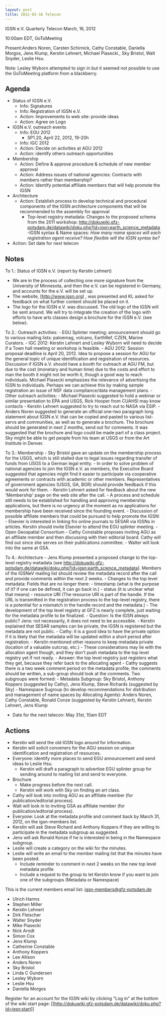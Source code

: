 ```yaml
---
layout: post
title: 2012-03-16 Telecon
---
```


IGSN e.V. Quarterly Telecon March, 16, 2012

10:00am EDT, GoToMeeting

Present:Anders Noren, Carsten Schirnick, Cathy Constable, Daniella Morgos, Jens Klump, Kerstin Lehnert, Michael Piasecki., Sky Bristol, Walt Snyder, Leslie Hsu.

Note: Lesley Wyborn attempted to sign in but it seemed not possible to use the GoToMeeting platform from a blackberry.

## Agenda ##

  - Status of IGSN e.V.
    - Info: Signatures
    - Info: Registration of IGSN e.V.
    - Action: Improvements to web site: provide ideas
    - Action: Agree on Logo
  - IGSN e.V. outreach events
    - Info: EGU 2012
      - SP1.20, April 22, 2012, 19-20h
    - Info: IGC 2012
    - Action: Decide on activities at AGU 2012
    - Action: identify others outreach opportunities
  - Membership
    - Action: Define & approve procedure & schedule of new member approval
    - Action: Address issues of national agencies: Contracts with members rather than membership?
    - Action: Identify potential affiliate members that will help promote the IGSN
  - Architecture
    - Action: Establish process to develop technical and procedural components of the IGSN architecture components that will be recommended to the assembly for approval
      - Top-level registry metadata: Changes to the proposed schema from the 2011 workshop: http://dokuwiki.gfz-potsdam.de/datawiki/doku.php?id=igsn:earth_science_metadata
      -IGSN syntax & Name spaces: _How many name spaces will each registration agent receive? How flexible will the IGSN syntax be?_
  - Action: Set date for next telecon

## Notes ##


To 1.: Status of IGSN e.V. (report by Kerstin Lehnert)
  - We are in the process of collecting one more signature from the University of Minnesota, and then the e.V. can be registered in Germany, and accounts for the e.V. will be set up.
  - The website, [http://www.igsn.org] , was presented and KL asked for feedback on what further content should be placed on it.
  - The logo for the IGSN e.V. was discussed. The old logo of the IGSN will be sent around. We will try to integrate the creation of the logo with efforts to have arts classes design a brochure for the IGSN e.V. (see below).

To 2.: Outreach activities:
    - EGU Splinter meeting: announcement should go to various mailing lists: paloemag, volcano, EarthRef, CZEN, Marine Curators.
    - IGC 2012: Kerstin Lehnert and Lesley Wyborn will need to decide if a Town hall meeting or workshop is feasible.
    - AGU 2012: Session proposal deadline is April 20, 2012. Idea to propose a session for AGU for the general topic of unique identification and registration of resources. Discussion if IGSN e.V. should have a booth for outreach at AGU FM, but due to the cost (monetary and human time) due to the costs and effort to man the booth it might not be worth it, though a good way to reach individuals. Michael Piasecki emphasizes the relevance of advertising the IGSN to individuals. Perhaps we can achieve this by making sample registration an issue of NSF data compliance/data management plans.
    - Other outreach activities:
    - Michael Piasecki suggested to hold a webinar or similar presentation to EPA and USGS, Rick Hooper from CUAHSI may know contacts
    - Kerstin Lehnert suggested to try to reach out to NASA via ESIP.
    - Anders Noren suggested to generate an official one-two paragraph long statement about IGSN e.V. that can be copied and pasted to various list-servs and communities, as well as to generate a brochure. The brochure should be generated in next 2 months, send out for comments. It was suggested that the brochure and logo could be made part of a class project. Sky might be able to get people from his team at USGS or from the Art Institute in Denver.

To 3.: Membership
    - Sky Bristol gave an update on the membership process for the USGS, which is still stalled due to legal issues regarding transfer of funds from USGS to a German legal entity.
    - In order to solve problem of national agencies to join the IGSN e.V. as members, the Executive Board suggested that agencies might find it easier to participate via cooperative agreements or contracts with academic or other members. Representatives of government agencies (USGS, GA, BGR) should provide feedback if this would work for them.
    - Kerstin Lehnert asked for feedback about the new 'Membership' page on the web site after the call.
    - A process and schedule still needs to be established for handling and approving membership applications, but there is no urgency at the moment as no applications for membership have been received since the founding event.
    - Discussion of possible affiliate members that could be pursued to help promote the IGSN:
      - Elsevier is interested in linking fro online journals to SESAR via IGSNs in articles. Kerstin should invite Elsevier to attend the EGU splinter meeting.
      - Open Geospatial Consortium
      - Cathy Constable proposes inviting AGU as an affiliate member and then discussing with their editorial board. Cathy will find out since she serves on their publications committee.
      - Walter will look into the same at GSA.

To 4.: Architecture
    - Jens Klump presented a proposed change to the top-level registry metadata (see http://dokuwiki.gfz-potsdam.de/datawiki/doku.php?id=igsn:earth_science_metadata]. Members of the IGSNeV mailing list should review the metadata record after the call and provide comments within the next 2 weeks.
    - Changes to the top level metadata: Fields that are no longer there:
      - timestamp (what is the purpose of it? if one can be defined, it can go back in.)
      - status (it is unclear what that means)
      - resource URI (The resource URI is part of the handle. If the URL is transmitted in the registration process to the top-level registry, there is a potential for a mismatch in the handle record and the metadata.)
    - The development of the top level registry at GFZ is nearly complete, just waiting for the metadata profile to be finalized.
    - Question: Is the IGSN always public? Jens: not necessarily, it does not need to be accessible.
      - Kerstin explained that SESAR samples can be private, the IGSN is registered but the metadata are not public.
      - Cathy: it is a good idea to have the private option if it is likely that the metadata will be updated within a short period after registration.
      - Kerstin mentioned other reasons to keep metadata private (location of a valuable outcrop, etc.)
      - These considerations may lie with the allocation agent though, and they don't push metadata to the top level registry yet if not ready.
      - Answer: the top level registry just registers what they get, because they refer back to the allocating agent
    - Cathy suggests there is a two week comment period on the metadata profile, the comments should be written, a sub-group should look at the comments. Two subgroups were formed:
      - Metadata Subgroup: Sky Bristol, Anthony Koppers (suggested by Cathy), Jens Klump, Steve Richards (suggested by Sky)
      - Namespace Sugroup (to develop recommendations for distribution and management of name spaces by Allocating Agents): Anders Noren, Cathy Constable, Ronald Conze (suggested by Kerstin Lehnert), Kerstin Lehnert, Jens Klump
  - Date for the next telecon: May 31st, 10am EDT




## Actions ##

  - Kerstin will send the old IGSN logo around for information.
  - Kerstin will solicit conveners for the AGU session on unique identification and registration of resources.
  - Everyone: identify more places to send EGU announcement and send ideas to Leslie Hsu.
    - Kerstin will draft a paragraph to advertise EGU splinter group for sending around to mailing list and send to everyone.
  - Brochure
    - Make progress before the next call.
    - Kerstin will work with Sky on finding an art class.
  - Cathy will look into inviting AGU as an affiliate member (for publication/editorial process).
  - Walt will look in to inviting GSA as affiliate member (for publication/editorial process).
  - Everyone: Look at the metadata profile and comment back by March 31, 2012, on the igsn-members list.
  - Kerstin will ask Steve Richard and Anthony Koppers if they are willing to participate in the metadata subgroup as suggested.
  - Jens will ask Ronald Konze if he is interested in being in the Namespace subgroup.
  - Leslie will create a category on the wiki for the minutes.
  - Leslie will write an email to the member mailing list that the minutes have been posted.
    - Include reminder to comment in next 2 weeks on the new top level metadata profile
    - Include a request to the group to let Kerstin know if you want to join one of the subgroups (Metadata or Namespace)

This is the current members email list: igsn-members@gfz-potsdam.de

  * Ulrich Harms
  * Stephen Miller
  * Kerstin Lehnert
  * Dirk Fleischer
  * Walter Snyder
  * Mike Piasecki
  * Nick Arndt
  * Simon Cox
  * Jens Klump
  * Catherine Constable
  * Anthony Koppers
  * Lee Allison
  * Anders Noren
  * Sky Bristol
  * Linda C Gundersen
  * Lesley Wyborn
  * Leslie Hsu
  * Daniella Morgos


Register for an account for the IGSN wiki by clicking "Log in" at the bottom of the wiki start page: [[http://dokuwiki.gfz-potsdam.de/datawiki/doku.php?id=igsn:start]]


